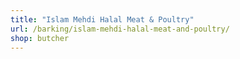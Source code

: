 ```yaml
---
title: "Islam Mehdi Halal Meat & Poultry"
url: /barking/islam-mehdi-halal-meat-and-poultry/
shop: butcher
---
```


